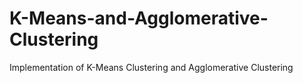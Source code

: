 # K-Means-and-Agglomerative-Clustering
Implementation of K-Means Clustering and Agglomerative Clustering
